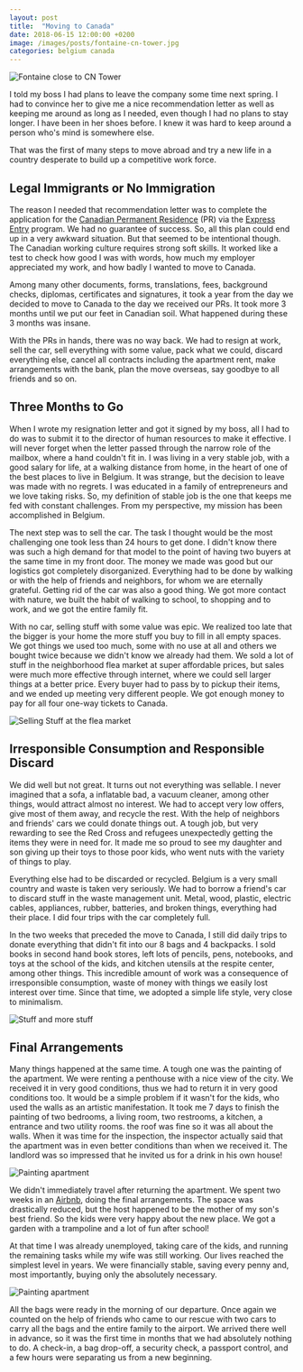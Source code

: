 ```yaml
---
layout: post
title:  "Moving to Canada"
date: 2018-06-15 12:00:00 +0200
image: /images/posts/fontaine-cn-tower.jpg
categories: belgium canada
---
```


![Fontaine close to CN Tower](/images/posts/fontaine-cn-tower.jpg)

I told my boss I had plans to leave the company some time next spring. I had to convince her to give me a nice recommendation letter as well as keeping me around as long as I needed, even though I had no plans to stay longer. I have been in her shoes before. I knew it was hard to keep around a person who's mind is somewhere else.

That was the first of many steps to move abroad and try a new life in a country desperate to build up a competitive work force.

<!-- more -->

## Legal Immigrants or No Immigration

The reason I needed that recommendation letter was to complete the application for the [Canadian Permanent Residence][pr] (PR) via the [Express Entry][express-entry] program. We had no guarantee of success. So, all this plan could end up in a very awkward situation. But that seemed to be intentional though. The Canadian working culture requires strong soft skills. It worked like a test to check how good I was with words, how much my employer appreciated my work, and how badly I wanted to move to Canada.

Among many other documents, forms, translations, fees, background checks, diplomas, certificates and signatures, it took a year from the day we decided to move to Canada to the day we received our PRs. It took more 3 months until we put our feet in Canadian soil. What happened during these 3 months was insane.

With the PRs in hands, there was no way back. We had to resign at work, sell the car, sell everything with some value, pack what we could, discard everything else, cancel all contracts including the apartment rent, make arrangements with the bank, plan the move overseas, say goodbye to all friends and so on.

## Three Months to Go

When I wrote my resignation letter and got it signed by my boss, all I had to do was to submit it to the director of human resources to make it effective. I will never forget when the letter passed through the narrow role of the mailbox, where a hand couldn't fit in. I was living in a very stable job, with a good salary for life, at a walking distance from home, in the heart of one of the best places to live in Belgium. It was strange, but the decision to leave was made with no regrets. I was educated in a family of entrepreneurs and we love taking risks. So, my definition of stable job is the one that keeps me fed with constant challenges. From my perspective, my mission has been accomplished in Belgium.

The next step was to sell the car. The task I thought would be the most challenging one took less than 24 hours to get done. I didn't know there was such a high demand for that model to the point of having two buyers at the same time in my front door. The money we made was good but our logistics got completely disorganized. Everything had to be done by walking or with the help of friends and neighbors, for whom we are eternally grateful. Getting rid of the car was also a good thing. We got more contact with nature, we built the habit of walking to school, to shopping and to work, and we got the entire family fit.

With no car, selling stuff with some value was epic. We realized too late that the bigger is your home the more stuff you buy to fill in all empty spaces. We got things we used too much, some with no use at all and others we bought twice because we didn't know we already had them. We sold a lot of stuff in the neighborhood flea market at super affordable prices, but sales were much more effective through internet, where we could sell larger things at a better price. Every buyer had to pass by to pickup their items, and we ended up meeting very different people. We got enough money to pay for all four one-way tickets to Canada.

![Selling Stuff at the flea market](/images/posts/selling-at-brocante-bruyeres.jpg)

## Irresponsible Consumption and Responsible Discard

We did well but not great. It turns out not everything was sellable. I never imagined that a sofa, a inflatable bad, a vacuum cleaner, among other things, would attract almost no interest. We had to accept very low offers, give most of them away, and recycle the rest. With the help of neighbors and friends' cars we could donate things out. A tough job, but very rewarding to see the Red Cross and refugees unexpectedly getting the items they were in need for. It made me so proud to see my daughter and son giving up their toys to those poor kids, who went nuts with the variety of things to play.

Everything else had to be discarded or recycled. Belgium is a very small country and waste is taken very seriously. We had to borrow a friend's car to discard stuff in the waste management unit. Metal, wood, plastic, electric cables, appliances, rubber, batteries, and broken things, everything had their place. I did four trips with the car completely full.

In the two weeks that preceded the move to Canada, I still did daily trips to donate everything that didn't fit into our 8 bags and 4 backpacks. I sold books in second hand book stores, left lots of pencils, pens, notebooks, and toys at the school of the kids, and kitchen utensils at the respite center, among other things. This incredible amount of work was a consequence of irresponsible consumption, waste of money with things we easily lost interest over time. Since that time, we adopted a simple life style, very close to minimalism.

![Stuff and more stuff](/images/posts/stuff-to-get-rid-of.jpg)

## Final Arrangements

Many things happened at the same time. A tough one was the painting of the apartment. We were renting a penthouse with a nice view of the city. We received it in very good conditions, thus we had to return it in very good conditions too. It would be a simple problem if it wasn't for the kids, who used the walls as an artistic manifestation. It took me 7 days to finish the painting of two bedrooms, a living room, two restrooms, a kitchen, a entrance and two utility rooms. the roof was fine so it was all about the walls. When it was time for the inspection, the inspector actually said that the apartment was in even better conditions than when we received it. The landlord was so impressed that he invited us for a drink in his own house!

![Painting apartment](/images/posts/painting-apartment.jpg)

We didn't immediately travel after returning the apartment. We spent two weeks in an [Airbnb], doing the final arrangements. The space was drastically reduced, but the host happened to be the mother of my son's best friend. So the kids were very happy about the new place. We got a garden with a trampoline and a lot of fun after school!

At that time I was already unemployed, taking care of the kids, and running the remaining tasks while my wife was still working. Our lives reached the simplest level in years. We were financially stable, saving every penny and, most importantly, buying only the absolutely necessary.

![Painting apartment](/images/posts/airbnb-before-departure.jpg)

All the bags were ready in the morning of our departure. Once again we counted on the help of friends who came to our rescue with two cars to carry all the bags and the entire family to the airport. We arrived there well in advance, so it was the first time in months that we had absolutely nothing to do. A check-in, a bag drop-off, a security check, a passport control, and a few hours were separating us from a new beginning.

[Airbnb]: https://airbnb.com
[express-entry]: https://www.canada.ca/en/immigration-refugees-citizenship/services/immigrate-canada/express-entry.html
[pr]: https://www.canada.ca/en/immigration-refugees-citizenship/services/new-immigrants/pr-card.html
